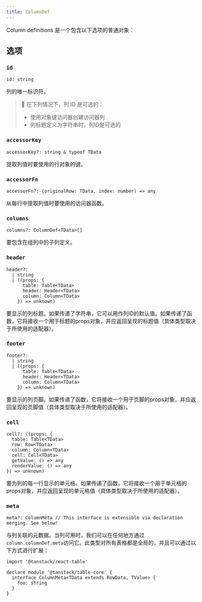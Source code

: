 ```yaml
---
title: ColumnDef
---
```


Column definitions 是一个包含以下选项的普通对象：

## 选项

### `id`

```tsx
id: string
```

列的唯一标识符。

> 🧠 在下列情况下，列 ID 是可选的：
>
> - 使用对象键访问器创建访问器列
> - 列标题定义为字符串时，列ID是可选的

### `accessorKey`

```tsx
accessorKey?: string & typeof TData
```

提取列值时要使用的行对象的键。

### `accessorFn`

```tsx
accessorFn?: (originalRow: TData, index: number) => any
```

从每行中提取列值时要使用的访问器函数。

### `columns`

```tsx
columns?: ColumnDef<TData>[]
```

要包含在组列中的子列定义。

### `header`

```tsx
header?:
  | string
  | ((props: {
      table: Table<TData>
      header: Header<TData>
      column: Column<TData>
    }) => unknown)
```

要显示的列标题。如果传递了字符串，它可以用作列ID的默认值。如果传递了函数，它将接收一个用于标题的props对象，并应返回呈现的标题值（具体类型取决于所使用的适配器）。

### `footer`

```tsx
footer?:
  | string
  | ((props: {
      table: Table<TData>
      header: Header<TData>
      column: Column<TData>
    }) => unknown)
```

要显示的列页脚。如果传递了函数，它将接收一个用于页脚的props对象，并应返回呈现的页脚值（具体类型取决于所使用的适配器）。

### `cell`

```tsx
cell?: ((props: {
  table: Table<TData>
  row: Row<TData>
  column: Column<TData>
  cell: Cell<TData>
  getValue: () => any
  renderValue: () => any
}) => unknown)
```

要为列的每一行显示的单元格。如果传递了函数，它将接收一个用于单元格的props对象，并应返回呈现的单元格值（具体类型取决于所使用的适配器）。

### `meta`

```tsx
meta?: ColumnMeta // This interface is extensible via declaration merging. See below!
```

与列关联的元数据。当列可用时，我们可以在任何地方通过`column.columnDef.meta`访问它。此类型对所有表格都是全局的，并且可以通过以下方式进行扩展：

```tsx
import '@tanstack/react-table'

declare module '@tanstack/table-core' {
  interface ColumnMeta<TData extends RowData, TValue> {
    foo: string
  }
}
```
